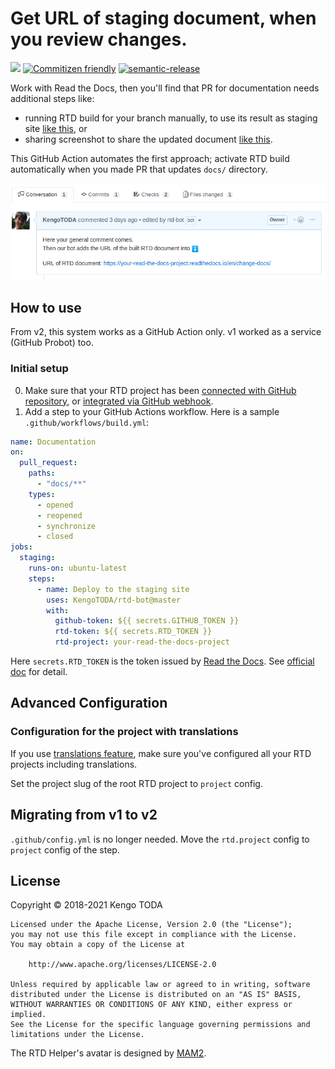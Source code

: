 # Get URL of staging document, when you review changes.

![](https://github.com/KengoTODA/rtd-bot/workflows/.github/workflows/build.yml/badge.svg)
[![Commitizen friendly](https://img.shields.io/badge/commitizen-friendly-brightgreen.svg)](http://commitizen.github.io/cz-cli/)
[![semantic-release](https://img.shields.io/badge/%20%20%F0%9F%93%A6%F0%9F%9A%80-semantic--release-e10079.svg)](https://github.com/semantic-release/semantic-release)

Work with Read the Docs, then you'll find that PR for documentation needs additional steps like:

- running RTD build for your branch manually, to use its result as staging site [like this](https://github.com/spotbugs/spotbugs/pull/697#issue-201455071), or
- sharing screenshot to share the updated document [like this](https://github.com/spotbugs/spotbugs/pull/718#issue-205904835).

This GitHub Action automates the first approach; activate RTD build automatically when you made PR that updates `docs/` directory.

![screenshot](screenshot.png)

## How to use

From v2, this system works as a GitHub Action only. v1 worked as a service (GitHub Probot) too.

### Initial setup

0. Make sure that your RTD project has been [connected with GitHub repository](https://docs.readthedocs.io/en/latest/getting_started.html#sign-up-and-connect-an-external-account), or [integrated via GitHub webhook](https://docs.readthedocs.io/en/latest/webhooks.html#github).
1. Add a step to your GitHub Actions workflow. Here is a sample `.github/workflows/build.yml`:

```yml
name: Documentation
on:
  pull_request:
    paths:
      - "docs/**"
    types:
      - opened
      - reopened
      - synchronize
      - closed
jobs:
  staging:
    runs-on: ubuntu-latest
    steps:
      - name: Deploy to the staging site
        uses: KengoTODA/rtd-bot@master
        with:
          github-token: ${{ secrets.GITHUB_TOKEN }}
          rtd-token: ${{ secrets.RTD_TOKEN }}
          rtd-project: your-read-the-docs-project
```

Here `secrets.RTD_TOKEN` is the token issued by [Read the Docs](https://readthedocs.org/). See [official doc](https://docs.readthedocs.io/en/stable/api/v3.html#token) for detail.

## Advanced Configuration

### Configuration for the project with translations

If you use [translations feature](https://docs.readthedocs.io/en/latest/localization.html#project-with-multiple-translations), make sure you've configured all your RTD projects including translations.

Set the project slug of the root RTD project to `project` config.

## Migrating from v1 to v2

`.github/config.yml` is no longer needed. Move the `rtd.project` config to `project` config of the step.

## License

Copyright &copy; 2018-2021 Kengo TODA

```
Licensed under the Apache License, Version 2.0 (the "License");
you may not use this file except in compliance with the License.
You may obtain a copy of the License at

    http://www.apache.org/licenses/LICENSE-2.0

Unless required by applicable law or agreed to in writing, software
distributed under the License is distributed on an "AS IS" BASIS,
WITHOUT WARRANTIES OR CONDITIONS OF ANY KIND, either express or implied.
See the License for the specific language governing permissions and
limitations under the License.
```

The RTD Helper's avatar is designed by [MAM2](https://dribbble.com/MAM2).
